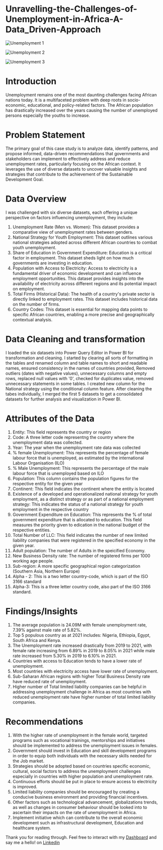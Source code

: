 # Unravelling-the-Challenges-of-Unemployment-in-Africa-A-Data_Driven-Approach

![Unemployment 1](https://github.com/Chisom0089/Unravelling-the-Challenges-of-Unemployment-in-Africa-A-Data_Driven-Approach/assets/138637505/182ca3dd-cc76-41c3-beb1-e348b93cd5cb)

![Unemployment 2](https://github.com/Chisom0089/Unravelling-the-Challenges-of-Unemployment-in-Africa-A-Data_Driven-Approach/assets/138637505/a9cbd208-63aa-4661-8fec-bd75d04d6d7b)

![Unemployment 3](https://github.com/Chisom0089/Unravelling-the-Challenges-of-Unemployment-in-Africa-A-Data_Driven-Approach/assets/138637505/310fac07-f81e-44d1-b15e-e7bc1220089f)


# Introduction
Unemployment remains one of the most daunting challenges facing African nations today. It is a multifaceted problem with deep roots in socio-economic, educational, and policy-related factors. The African population has drastically increased over the years causing the number of unemployed persons especially the youths to increase. 

# Problem Statement
The primary goal of this case study is to analyze data, identify patterns, and propose informed, data-driven recommendations that governments and stakeholders can implement to effectively address and reduce unemployment rates, particularly focusing on the African context. It leverages the use of diverse datasets to uncover valuable insights and strategies that contribute to the achievement of the Sustainable Development Goal.

# Data Overview
I was challenged with six diverse datasets, each offering a unique perspective on factors influencing unemployment, they include:
1. Unemployment Rate (Men vs. Women): This dataset provides a comparative view of unemployment rates between genders.
2. National Strategy for Youth Employment: This dataset outlines various national strategies adopted across different African countries to combat youth unemployment.
3. Share of Education in Government Expenditure: Education is a critical factor in employment. This dataset sheds light on how much governments are investing in education.
4. Population with Access to Electricity: Access to electricity is a fundamental driver of economic development and can influence employment opportunities. This dataset provides insights into the availability of electricity across different regions and its potential impact on employment.
5. Total Firms (Historical Data): The health of a country's private sector is directly linked to employment rates. This dataset includes historical data on the number of firms.
6. Country Codes: This dataset is essential for mapping data points to specific African countries, enabling a more precise and geographically contextual analysis.

# Data Cleaning and transformation
I loaded the six datasets into Power Query Editor in Power BI for transformation and cleaning. I started by clearing all sorts of formatting in the tables and renamed column and table names to short and readable names, ensured consistency in the names of countries provided, Removed outliers (dates with negative values), unnecessary columns and empty rows, replaced null values with '0', checked for duplicates value, removed unnecessary statements in some tables. I created new column for the National strategy using the conditional column feature. After cleaning the tabes individually, I merged the first 5 datasets to get a consolidated datasets for further analysis and visualization in Power BI.

# Attributes of the Data
1. Entity: This field represents the country or region
2. Code: A three letter code representng the country where the unemployment data was collected.
3. Year: The year when the unemployment rate data was collected
4. % female Unemployment: This represents the percentage of female labour force that is unemployed, as estimated by the international Labour Organisation (ILO)
5. % Male Unemployment: This represents the percentage of the male labour force that is unemployed based on ILO
6. Population: This column contains the population figures for the respective entity for the given year
7. Continent: This field indicates the continent where the entity is located
8. Existence of a developed and operationalized national strategy for youth employment, as a distinct strategy or as part of a national
employment strategy: This indicates the status of a national strategy for youth employment in the respective country
9. Government Expenditure on Education: This represents the % of total government expenditure that is allocated to education. This field measures the priority given to edication in the national budget of the respective entities.
10. Total Number of LLC: This field indicates the number of new limited liability companies that were registered in the specified economy in the given year. 
11. Adult population: The number of Adults in the speicified Economy.
12. New Business Density rate: The number of registered firms per 1000 working age people.
13. Sub-region: A more specific geographical region categorization (Southern Asia, Northern Europe)
14. Alpha - 2: This is a two letter country-code, which is part of the ISO 3166 standard
15. Alpha-3: This is a three letter country code, also part of the ISO 3166 standard.


# Findings/Insights
1. The average population is 24.09M with female unemployment rate, 7.39% against male rate of 5.82%.
2. Top 5 populous country as at 2021 includes: Nigeria, Ethiopia, Egypt, South Africa and Kenya.
3. The Unemployment rate increased drastically from 2019 to 2021, with female rate increasing from 6.89% in 2019 to 8.05% in 2021 while male rate increased from 5.30% in 2019 to 6.10% in 2021.
4. Countries with access to Education tends to have a lower rate of unemployment.
5. Most countries with electricity access  have lower rate of unemployment.
6. Sub-Saharan African regions with higher Total Business Density rate have reduced rate of unemployment.
7. Higher number of Total limited liability companies can be helpful in addressing unemployment challenge in Africa as most countries with reduced unemployment rate have higher number of total limited liability companies.

# Recommendations
1. With the higher rate of unemployment in the female world, targeted programs such as vocational trainings, mentorships and initiatives should be implemented to address the unemployment issues in females.
2. Government should invest in Education and skill development programs in order to equip both individuals with the necessary skills needed for the Job market.
3. Strategies should be adopted based on countries specific economic, cultural, social factors to address the unemployment challenges especially in countries with higher population and unemployment rate.
4. Continuous efforts should be put in place to ensure access to electricity is improved.
5. Limited liability companies should be encouraged by creating a conducive business environment and providing financial incentives.
6. Other factors such as technological advancement, globalizations trends, as well as changes in consumer behaviour should be looked into to ascertain their impacts on the rate of unemployment in Africa.
7. Implement initiative which can contribute to the overall economic development such as infrastructural development, Education and healthcare system.

Thank you for reading through. Feel free to interact with my [Dashboard](https://app.powerbi.com/groups/me/reports/b0337025-6869-445c-b905-1abe296a1958/ReportSection?experience=power-bi
) and say me a hello! on [Linkedin](https://www.linkedin.com/in/chisomibemere) 



